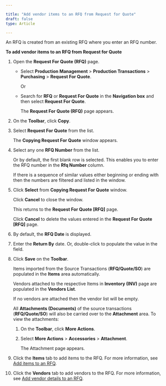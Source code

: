 ```yaml
---

title: "Add vendor items to an RFQ from Request for Quote"
draft: false
type: Article

---
```


An RFQ is created from an existing RFQ where you enter an RFQ number.

**To add vendor items to an RFQ from Request for Quote**

1. Open the **Request For Quote (RFQ)** page.

    - Select **Production Management** > **Production Transactions** > **Purchasing** > **Request For Quote**.

        Or

    - Search for **RFQ** or **Request For Quote** in the **Navigation box** and then select **Request For Quote**.

       The **Request For Quote (RFQ)** page appears.

2. On the **Toolbar**, click **Copy**.

3. Select **Request For Quote** from the list.

    The **Copying Request For Quote** window appears.

4. Select any one **RFQ Number** from the list.

    Or by default, the first blank row is selected. This enables you to enter the RFQ number in the **Rfq Number** column.

    If there is a sequence of similar values either beginning or ending with then the numbers are filtered and listed in the window.

5. Click **Select** from **Copying Request For Quote** window.

    Click **Cancel** to close the window.

    This returns to the **Request For Quote [RFQ]** page.

    Click **Cancel** to delete the values entered in the **Request For Quote [RFQ]** page.

6. By default, the **RFQ Date** is displayed.

7. Enter the **Return By** date. Or, double-click to populate the value in the field.

8. Click **Save** on the **Toolbar**.

    Items imported from the Source Transactions (**RFQ/Quote/SO**) are populated in the **Items** area automatically.

    Vendors attached to the respective Items in **Inventory (INV)** page are populated in the **Vendors List**.

    If no vendors are attached then the vendor list will be empty.

    All **Attachments (Documents)** of the source transactions (**RFQ/Quote/SO**) will also be carried over to the **Attachment** area. To view the attachments:

    1. On the **Toolbar**, click **More Actions**.

    2. Select **More Actions** > **Accessories** > **Attachment**.

        The Attachment page appears.

9. Click the **Items** tab to add items to the RFQ. For more information, see [Add items to an RFQ](add-items-to-an-rfq.md).

10. Click the **Vendors** tab to add vendors to the RFQ. For more information, see [Add vendor details to an RFQ](add-vendor-details-to-an-rfq.md).